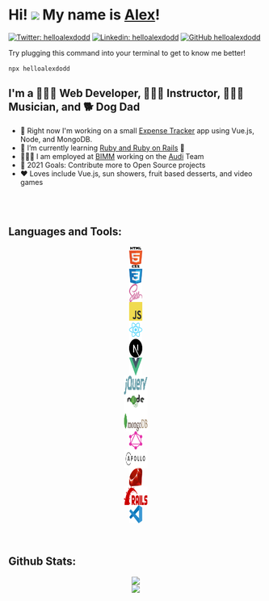 # Hi! <img src="https://media.giphy.com/media/hvRJCLFzcasrR4ia7z/giphy.gif" width="25px"> My name is [Alex][website]!

[![Twitter: helloalexdodd](https://img.shields.io/twitter/follow/helloalexdodd?style=social)](https://twitter.com/helloalexdodd)
[![Linkedin: helloalexdodd](https://img.shields.io/badge/-helloalexdodd-blue?style=flat-square&logo=Linkedin&logoColor=white&link=https://www.linkedin.com/in/helloalexdodd/)](https://www.linkedin.com/in/helloalexdodd/)
[![GitHub helloalexdodd](https://img.shields.io/github/followers/helloalexdodd?label=follow&style=social)](https://github.com/helloalexdodd)

Try plugging this command into your terminal to get to know me better!

```
npx helloalexdodd
```

## I'm a 👨🏻‍💻 Web Developer, 👨🏻‍🏫 Instructor, 👨🏻‍🎤 Musician, and 🐕 Dog Dad

- 🚧 Right now I'm working on a small [Expense Tracker](https://github.com/helloalexdodd/full-stack-expense-tracker) app using Vue.js, Node, and MongoDB.
- 🌱 I’m currently learning [Ruby and Ruby on Rails](https://github.com/helloalexdodd/hello-alex-blog) 💎
- 👨🏻‍💼 I am employed at [BIMM](https://bimm.com/) working on the [Audi](https://www.audi.ca/ca/web/en/new-cars.html) Team
- 🥅 2021 Goals: Contribute more to Open Source projects
- ❤️ Loves include Vue.js, sun showers, fruit based desserts, and video games

<br />
<br />

## Languages and Tools:

<div align="center">
  <div style="display: flex; flex-direction: column; align-items: center;">
    <img width="26px" height="36.5px" align="left" src="./icons/html5.svg" alt="HTML5" title="HTML5">
    <img width="26px" height="36.5px" align="left" src="./icons/css3.svg" alt="CSS3" title="CSS3">
    <img width="26px" height="36.5px" align="left" src="./icons/sass.svg" alt="SCSS" title="SCSS">
    <img width="26px" height="36.5px" align="left" src="./icons/js.svg" alt="JavaScript" title="JavaScript">
    <img width="26px" height="36.5px" align="left" src="./icons/react.svg" alt="React.js" title="React.js">
    <img width="26px" height="36.5px" align="left" src="./icons/nextjs.svg" alt="Next.js" title="Next.js">
    <img width="26px" height="36.5px" align="left" src="./icons/vuejs.svg" alt="Vue.js" title="Vue.js">
    <img width="46px" height="36.5px" align="left" src="./icons/jquery.svg" alt="jQuery" title="jQuery">
    <img width="46px" height="36.5px" align="left" src="./icons/node.svg" alt="Node.js" title="">
    <img width="46px" height="36.5px" align="left" src="./icons/mongodb.svg" alt="MongoDB" title="MongoDB">
    <img width="26px" height="36.5px" align="left" src="./icons/graphql.svg" alt="GraphQL" title="GraphQL">
    <img width="46px" height="36.5px" align="left" src="./icons/apollo.svg" alt="Apollo" title="Apollo">
    <img width="26px" height="36.5px" align="left" src="./icons/ruby.svg" alt="Ruby" title="Ruby">
    <img width="46px" height="36.5px" align="left" src="./icons/rails.svg" alt="Rails" title="Rails">
    <img width="26px" height="36.5px" align="left" src="./icons/visual-studio-code.svg" alt="Visual Studio Code" title="Visual Studio Code">
</div>
</div>
<br />
<br />

## Github Stats:

<div align="center">
  <div style="display: flex; flex-direction: column; align-items: center;">
    <img src="https://github-readme-stats.vercel.app/api?username=helloalexdodd&count_private=true&show_icons=true" style="vertical-align: top;" />
    <img src="https://github-readme-stats.vercel.app/api/top-langs/?username=helloalexdodd&langs_count=7&layout=compact" />
  </div>
</div>

[website]: https://alexdodd.ca
[linkedin]: https://linkedin.com/in/helloalexdodd
[twitter]: https://twitter.com/helloalexdodd
